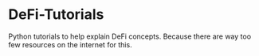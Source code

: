 # DeFi-Tutorials
Python tutorials to help explain DeFi concepts. Because there are way too few resources on the internet for this.
